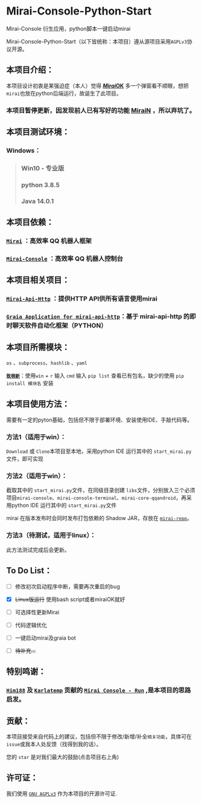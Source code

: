 # Mirai-Console-Python-Start
Mirai-Console 衍生应用，python脚本一键启动mirai



Mirai-Console-Python-Start（以下皆统称：本项目）遵从源项目采用`AGPLv3`协议开源。

## 本项目介绍：

本项目设计初衷是某强迫症（本人）觉得 **[*Mirai*OK](https://github.com/LXY1226/MiraiOK)** 多一个弹窗看不顺眼，想把`mirai`也放在python后端运行，故诞生了此项目。
### 本项目暂停更新，因发现前人已有写好的功能 **[ MiraiN](https://github.com/WDFunction/MiraiN)** ，所以弃坑了。

## 本项目测试环境：

### Windows：

> ###  Win10 - 专业版
>
> ### python 3.8.5
>
> ### Java 14.0.1



## 本项目依赖：

### [`Mirai`](https://github.com/mamoe/mirai) ：高效率 QQ 机器人框架

### [`Mirai-Console`](https://github.com/mamoe/mirai-console) ：高效率 QQ 机器人控制台



## 本项目相关项目：

### [`Mirai-Api-Http`](https://github.com/project-mirai/mirai-api-http) ：提供HTTP API供所有语言使用mirai

### [`Graia Application for mirai-api-http`](https://github.com/GraiaProject/Application)：基于 mirai-api-http 的即时聊天软件自动化框架（PYTHON）



## 本项目所需模块：

`os` 、`subprocess`、`hashlib` 、`yaml`

**<u>`致萌新`</u>**：使用`win` + `r`  输入 `cmd` 输入 `pip list` 查看已有包名，缺少的使用 `pip install 模块名` 安装



## 本项目使用方法：

需要有一定的pyton基础，包括但不限于部署环境、安装使用IDE、手敲代码等。

### 方法1（适用于win）：

`Download` 或 `Clone`本项目至本地，采用python IDE 运行其中的 `start_mirai.py`文件，即可实现

### 方法2（适用于win）：

截取其中的 `start_mirai.py`文件，在同级目录创建 `libs`文件，分别放入三个必须项目`mirai-console`、`mirai-console-terminal`、`mirai-core-qqandroid`，再采用python IDE 运行其中的 `start_mirai.py`文件

mirai 在版本发布时会同时发布打包依赖的 Shadow JAR，存放在 [`mirai-repo`](https://github.com/project-mirai/mirai-repo/tree/master/shadow)。

### 方法3（待测试，适用于linux）：

此方法测试完成后会更新。



## To Do List：

- [ ] 修改初次启动程序中断，需要再次重启的bug
- [x] ~~Linux版运行~~ 使用bash script或者miraiOK就好
- [ ] 可选择性更新Mirai
- [ ] 代码逻辑优化
- [ ] 一键启动mirai及graia bot
- [ ] ~~待补充…~~



## 特别鸣谢：

### [`Him188`](https://github.com/Him188) 及 [`Karlatemp`](https://github.com/Karlatemp) 贡献的 [`Mirai Console - Run`](https://github.com/mamoe/mirai-console/blob/master/docs/Run.md) ,是本项目的思路启发。



## 贡献：

本项目接受来自代码上的建议，包括但不限于修改/新增/补全`相关功能`，具体可在`issue`或我本人处反馈（找得到我的话）。

您的 `star` 是对我们最大的鼓励(点击项目右上角)



## 许可证：

我们使用 [`GNU AGPLv3`](https://choosealicense.com/licenses/agpl-3.0/) 作为本项目的开源许可证.
